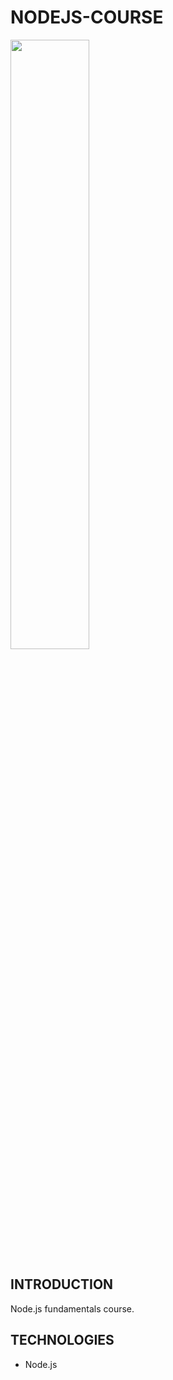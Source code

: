 # NODEJS-COURSE

<img width="50%" src="" />

## INTRODUCTION

Node.js fundamentals course.

## TECHNOLOGIES

- Node.js
